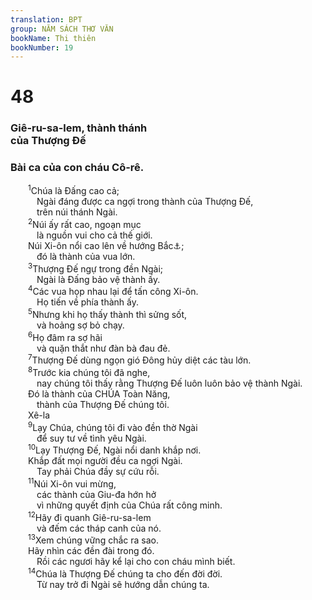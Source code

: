 ```yaml
---
translation: BPT
group: NĂM SÁCH THƠ VĂN
bookName: Thi thiên 
bookNumber: 19
---
```


<div class="title"><h1>48</h1><h3>Giê-ru-sa-lem, thành thánh<br/>của Thượng Đế</h3><h3>Bài ca của con cháu Cô-rê.</h3></div>
<span class="verse thi_48_1">  <sup>1</sup>Chúa là Đấng cao cả;<br/>   Ngài đáng được ca ngợi trong thành của Thượng Đế,<br/>   trên núi thánh Ngài.<br/></span>
<span class="verse thi_48_2">  <sup>2</sup>Núi ấy rất cao, ngoạn mục<br/>   là nguồn vui cho cả thế giới.<br/>  Núi Xi-ôn nổi cao lên về hướng Bắc<a data-toggle="tooltip" data-placement="bottom" title="Nguyên văn, “Núi Xi-ôn thật là ngọn núi của Thượng Đế,” hay “đó là đỉnh Xa-phôn.” Trong truyện cổ Ca-na-an, núi Xa-phôn là nơi các vị thần ở.">⚓</a>;<br/>   đó là thành của vua lớn.<br/></span>
<span class="verse thi_48_3">  <sup>3</sup>Thượng Đế ngự trong đền Ngài;<br/>   Ngài là Đấng bảo vệ thành ấy.<br/></span>
<span class="verse thi_48_4">  <sup>4</sup>Các vua họp nhau lại để tấn công Xi-ôn.<br/>   Họ tiến về phía thành ấy.<br/></span>
<span class="verse thi_48_5">  <sup>5</sup>Nhưng khi họ thấy thành thì sửng sốt,<br/>   và hoảng sợ bỏ chạy.<br/></span>
<span class="verse thi_48_6">  <sup>6</sup>Họ đâm ra sợ hãi<br/>   và quặn thắt như đàn bà đau đẻ.<br/></span>
<span class="verse thi_48_7">  <sup>7</sup>Thượng Đế dùng ngọn gió Đông hủy diệt các tàu lớn.<br/></span>
<span class="verse thi_48_8">  <sup>8</sup>Trước kia chúng tôi đã nghe,<br/>   nay chúng tôi thấy rằng Thượng Đế luôn luôn bảo vệ thành Ngài.<br/>  Đó là thành của CHÚA Toàn Năng,<br/>   thành của Thượng Đế chúng tôi. <br/>  Xê-la<br/></span>
<span class="verse thi_48_9">  <sup>9</sup>Lạy Chúa, chúng tôi đi vào đền thờ Ngài<br/>   để suy tư về tình yêu Ngài.<br/></span>
<span class="verse thi_48_10">  <sup>10</sup>Lạy Thượng Đế, Ngài nổi danh khắp nơi.<br/>  Khắp đất mọi người đều ca ngợi Ngài.<br/>   Tay phải Chúa đầy sự cứu rỗi.<br/></span>
<span class="verse thi_48_11">  <sup>11</sup>Núi Xi-ôn vui mừng,<br/>   các thành của Giu-đa hớn hở<br/>   vì những quyết định của Chúa rất công minh.<br/></span>
<span class="verse thi_48_12">  <sup>12</sup>Hãy đi quanh Giê-ru-sa-lem<br/>   và đếm các tháp canh của nó.<br/></span>
<span class="verse thi_48_13">  <sup>13</sup>Xem chúng vững chắc ra sao.<br/>  Hãy nhìn các đền đài trong đó.<br/>   Rồi các ngươi hãy kể lại cho con cháu mình biết.<br/></span>
<span class="verse thi_48_14">  <sup>14</sup>Chúa là Thượng Đế chúng ta cho đến đời đời.<br/>   Từ nay trở đi Ngài sẽ hướng dẫn chúng ta.<br/></span>
